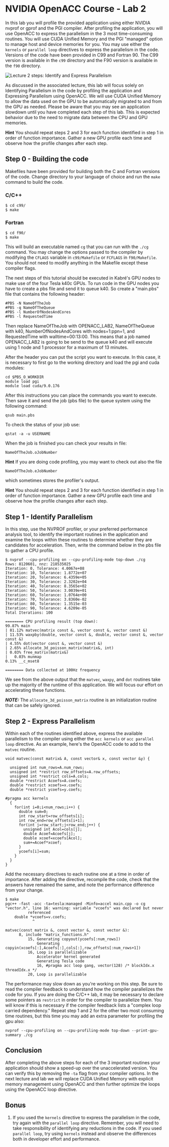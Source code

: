 NVIDIA OpenACC Course - Lab 2
=============================

In this lab you will profile the provided application using either NVIDIA
nvprof or gprof and the PGI compiler. After profiling the application, you will
use OpenACC to express the parallelism in the 3 most time-consuming routines.
You will use CUDA Unified Memory and the PGI "managed" option to manage host
and device memories for you. You may use either the `kernels` or `parallel loop` 
directives to express the parallelism in the code. Versions of the code
have been provided in C99 and Fortran 90. The C99 version is available in the
`c99` directory and the F90 version is available in the `f90` directory.

![Lecture 2 steps: Identify and Express Parallelism](Lecture_2_Steps.png)

As discussed in the associated lecture, this lab will focus solely on
Identifying Parallelism in the code by profiling the application and Expressing
Parallelism using OpenACC. We will use CUDA Unified Memory to allow the data
used on the GPU to be automatically migrated to and from the GPU as needed.
Please be aware that you may see an application slowdown until you have
completed each step of this lab. This is expected behavior due to the need to
migrate data between the CPU and GPU memories.

**Hint** You should repeat steps 2 and 3 for each function identified in step 1
in order of function importance. Gather a new GPU profile each time and observe
how the profile changes after each step.

Step 0 - Building the code
--------------------------

Makefiles have been provided for building both the C and Fortran versions of
the code. Change directory to your language of choice and run the `make`
command to build the code.

### C/C++

    $ cd c99/
    $ make
        
### Fortran

    $ cd f90/
    $ make
                
This will build an executable named `cg` that you can run with the `./cg`
command. You may change the options passed to the compiler by modifying the
`CFLAGS` variable in `c99/Makefile` or `FCFLAGS` in `f90/Makefile`. You should
not need to modify anything in the Makefile except these compiler flags.

The next steps of this tutorial should be executed in Kabré's GPU nodes to make
use of the four Tesla k40c GPUs. To run code in the GPU nodes you have to create
a pbs file and send it to queue k40. So create a "main.pbs" file that contains
the following header:

    #PBS -N NameOfTheJob
    #PBS -q NameOfTheQueue
    #PBS -l NumberOfNodesAndCores
    #PBS -l RequestedTime

Then replace NameOfTheJob with OPENACC_LAB2, NameOfTheQueue with k40,
NumberOfNodesAndCores with nodes=1:ppn=1, and RequestedTime with walltime=00:13:00.
This means that a job named OPENACC_LAB2 is going to be send to the queue k40 and
will execute using 1 node and 1 processor for a maximum of 13 minutes.

After the header you can put the script you want to execute. In this case, it is
necessary to first go to the working directory and load the pgi and cuda modules:

    cd $PBS_O_WORKDIR
    module load pgi
    module load cuda/9.0.176

After this instructions you can place the commands you want to execute. Then
save it and send the job (pbs file) to the queue system using the following
command:

    qsub main.pbs
    
To check the status of your job use:

    qstat -a -u USERNAME

When the job is finished you can check your results in file: 
    
    NameOfTheJob.oJobNumber    

**Hint** If you are doing code profiling, you may want to check out also the file

    NameOfTheJob.eJobNumber
    
which sometimes stores the profiler's output.

**Hint** You should repeat steps 2 and 3 for each function identified in step 1
in order of function importance. Gather a new GPU profile each time and observe
how the profile changes after each step.
 
Step 1 - Identify Parallelism
-----------------------------
In this step, use the NVPROF profiler, or your preferred performance analysis
tool, to identify the important routines in the application and examine the
loops within these routines to determine whether they are candidates for
acceleration. Then, write the command below in the pbs file to gather a CPU profile.

    $ nvprof --cpu-profiling on --cpu-profiling-mode top-down ./cg
    Rows: 8120601, nnz: 218535025
    Iteration: 0, Tolerance: 4.0067e+08
    Iteration: 10, Tolerance: 1.8772e+07
    Iteration: 20, Tolerance: 6.4359e+05
    Iteration: 30, Tolerance: 2.3202e+04
    Iteration: 40, Tolerance: 8.3565e+02
    Iteration: 50, Tolerance: 3.0039e+01
    Iteration: 60, Tolerance: 1.0764e+00
    Iteration: 70, Tolerance: 3.8360e-02
    Iteration: 80, Tolerance: 1.3515e-03
    Iteration: 90, Tolerance: 4.6209e-05
    Total Iterations: 100
    
    ======== CPU profiling result (top down):
    99.87% main
    | 81.12% matvec(matrix const &, vector const &, vector const &)
    | 11.53% waxpby(double, vector const &, double, vector const &, vector const &)
    | 4.55% dot(vector const &, vector const &)
    | 2.65% allocate_3d_poisson_matrix(matrix&, int)
    | 0.03% free_matrix(matrix&)
    |   0.03% munmap
    0.13% __c_mset8
    
    ======== Data collected at 100Hz frequency

We see from the above output that the `matvec`, `waxpy`, and `dot` routines
take up the majority of the runtime of this application. We will focus our
effort on accelerating these functions.

***NOTE:*** The `allocate_3d_poisson_matrix` routine is an initialization
routine that can be safely ignored.

Step 2 - Express Parallelism
-----------------------------
Within each of the routines identified above, express the available parallelism
to the compiler using either the `acc kernels` or `acc parallel loop`
directive. As an example, here's the OpenACC code to add to the `matvec`
routine.

    void matvec(const matrix& A, const vector& x, const vector &y) {
    
      unsigned int num_rows=A.num_rows;
      unsigned int *restrict row_offsets=A.row_offsets;
      unsigned int *restrict cols=A.cols;
      double *restrict Acoefs=A.coefs;
      double *restrict xcoefs=x.coefs;
      double *restrict ycoefs=y.coefs;
    
    #pragma acc kernels
      {
        for(int i=0;i<num_rows;i++) {
          double sum=0;
          int row_start=row_offsets[i];
          int row_end=row_offsets[i+1];
          for(int j=row_start;j<row_end;j++) {
            unsigned int Acol=cols[j];
            double Acoef=Acoefs[j];
            double xcoef=xcoefs[Acol];
            sum+=Acoef*xcoef;
          }
          ycoefs[i]=sum;
        }
      }
    }


Add the necessary directives 
to each routine one at a time in order
of importance. After adding the directive, recompile the code, check that the
answers have remained the same, and note the performance difference from your
change.

    $ make
    pgc++ -fast -acc -ta=tesla:managed -Minfo=accel main.cpp -o cg
    "vector.h", line 16: warning: variable "vcoefs" was declared but never
              referenced
        double *vcoefs=v.coefs;
                ^
    
    matvec(const matrix &, const vector &, const vector &):
          8, include "matrix_functions.h"
              15, Generating copyout(ycoefs[:num_rows])
                  Generating
    copyin(xcoefs[:],Acoefs[:],cols[:],row_offsets[:num_rows+1])
              16, Loop is parallelizable
                  Accelerator kernel generated
                  Generating Tesla code
                  16, #pragma acc loop gang, vector(128) /* blockIdx.x threadIdx.x */
              20, Loop is parallelizable
              
The performance may slow down as you're working on this step. Be sure
to read the compiler feedback to understand how the compiler parallelizes the
code for you. If you are doing the C/C++ lab, it may be necessary to declare
some pointers as `restrict` in order for the compiler to parallelize them. You
will know if this is necessary if the compiler feedback lists a "complex loop
carried dependency." Repeat step 1 and 2 for the other two most consuming time
routines, but this time you may add an extra parameter for profiling the gpu also:

    nvprof --cpu-profiling on --cpu-profiling-mode top-down --print-gpu-summary ./cg
    

Conclusion
----------
After completing the above steps for each of the 3 important routines your
application should show a speed-up over the unaccelerated version. You can
verify this by removing the `-ta` flag from your compiler options. In the next
lecture and lab we will replace CUDA Unified Memory with explicit memory
management using OpenACC and then further optimize the loops using the OpenACC
loop directive.

Bonus
-----
1. If you used the `kernels` directive to express the parallelism in the code,
try again with the `parallel loop` directive. Remember, you will need to take
responsibility of identifying any reductions in the code. If you used 
`parallel loop`, try using `kernels` instead and observe the differences both in
developer effort and performance.
